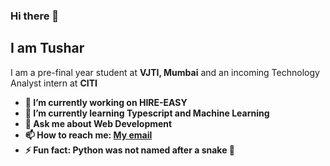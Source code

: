 ### Hi there 👋

## I am Tushar
I am a pre-final year student at <strong>VJTI, Mumbai</strong> and an incoming Technology Analyst intern at <strong>CITI<strong>

- 🔭 I’m currently working on <strong>HIRE-EASY</strong>
- 🌱 I’m currently learning <strong>Typescript</strong> and <strong>Machine Learning</strong>
- 💬 Ask me about <strong>Web Development</strong>
- 📫 How to reach me: [My email](mailto:btushar1208@gmail.com)
- ⚡ Fun fact: Python was not named after a snake 🐍
